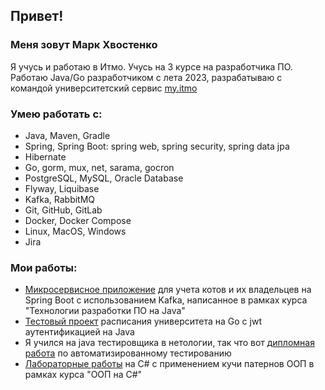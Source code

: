 ## Привет!
### Меня зовут Марк Хвостенко
Я учусь и работаю в Итмо. Учусь на 3 курсе на разработчика ПО. Работаю Java/Go разработчиком с лета 2023, разрабатываю с командой университетский сервис [my.itmo](https://my.itmo.ru/)
### Умею работать с:
* Java, Maven, Gradle
* Spring, Spring Boot: spring web, spring security, spring data jpa
* Hibernate
* Go, gorm, mux, net, sarama, gocron
* PostgreSQL, MySQL, Oracle Database
* Flyway, Liquibase
* Kafka, RabbitMQ
* Git, GitHub, GitLab
* Docker, Docker Compose
* Linux, MacOS, Windows
* Jira
### Мои работы:
* [Микросервисное приложение](https://github.com/Marcelo20044/cats-owners-service.git) для учета котов и их владельцев на Spring Boot с использованием Kafka, написанное в рамках курса "Технологии разработки ПО на Java"
* [Тестовый проект](https://github.com/Marcelo20044/schedule-myitmo) расписания университета на Go с jwt аутентификацией на Java  
* Я учился на java тестировщика в нетологии, так что вот [дипломная работа](https://github.com/Marcelo20044/ShopTest.git) по автоматизированному тестированию
* [Лабораторные работы](https://github.com/Marcelo20044/oop-labs.git) на C# с применением кучи патернов ООП в рамках курса "ООП на C#"
<!--
**Marcelo20044/Marcelo20044** is a ✨ _special_ ✨ repository because its `README.md` (this file) appears on your GitHub profile.

Here are some ideas to get you started:

- 🔭 I’m currently working on ...
- 🌱 I’m currently learning ...
- 👯 I’m looking to collaborate on ...
- 🤔 I’m looking for help with ...
- 💬 Ask me about ...
- 📫 How to reach me: ...
- 😄 Pronouns: ...
- ⚡ Fun fact: ...
-->
